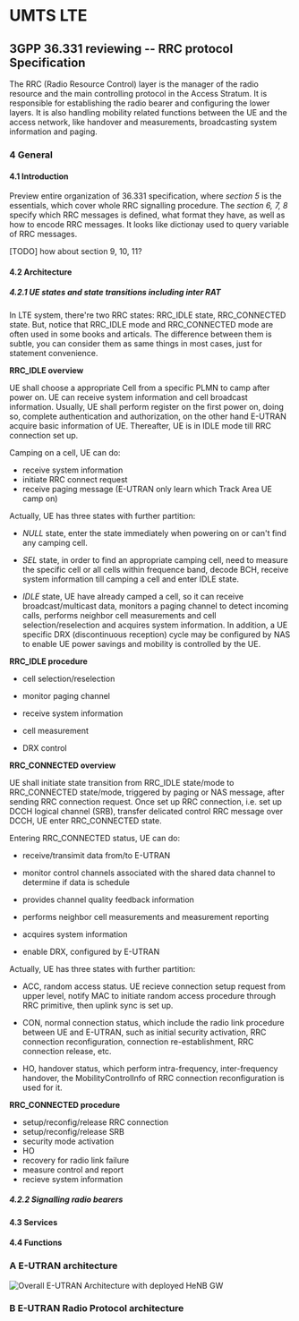 
UMTS LTE
========


3GPP 36.331 reviewing -- RRC protocol Specification
---------------------------------------------------

The RRC (Radio Resource Control) layer is the manager of the radio resource
and the main controlling protocol in the Access Stratum. It is responsible for
establishing the radio bearer and configuring the lower layers.  It is also
handling mobility related functions between the UE and the access network,
like handover and measurements, broadcasting system information and paging.


### 4 General

  

#### 4.1 Introduction

Preview entire organization of 36.331 specification, where *section 5* is the
essentials, which cover whole RRC signalling procedure. The *section 6, 7, 8*
specify which RRC messages is defined, what format they have, as well as how
to encode RRC messages.  It looks like dictionay used to query variable of RRC
messages.

[TODO] how about section 9, 10, 11?


#### 4.2 Architecture

  

##### 4.2.1 UE states and state transitions including inter RAT

In LTE system, there're two RRC states: RRC_IDLE state, RRC_CONNECTED state.
But, notice that RRC_IDLE mode and RRC_CONNECTED mode are often used in some
books and articals. The difference between them is subtle, you can consider
them as same things in most cases, just for statement convenience.

**RRC_IDLE overview**

UE shall choose a appropriate Cell from a specific PLMN to camp after power
on. UE can receive system information and cell broadcast information. Usually,
UE shall perform register on the first power on, doing so, complete
authentication and authorization, on the other hand E-UTRAN acquire basic
information of UE. Thereafter, UE is in IDLE mode till RRC connection set up.

Camping on a cell, UE can do:

*   receive system information
*   initiate RRC connect request
*   receive paging message (E-UTRAN only learn which Track Area UE camp on)

Actually, UE has three states with further partition:

*   *NULL* state, enter the state immediately when powering on or can't
    find any camping cell.

*   *SEL* state, in order to find an appropriate camping cell, need to measure
    the specific cell or all cells within frequence band, decode BCH, receive
    system information till camping a cell and enter IDLE state.

*   *IDLE* state, UE have already camped a cell, so it can receive
    broadcast/multicast data, monitors a paging channel to detect incoming
    calls, performs neighbor cell measurements and cell selection/reselection
    and acquires system information. In addition, a UE specific DRX
    (discontinuous reception) cycle may be configured by NAS to enable UE
    power savings and mobility is controlled by the UE.


**RRC_IDLE procedure**

*   cell selection/reselection

*   monitor paging channel

*   receive system information

*   cell measurement

*   DRX control



**RRC_CONNECTED overview**

UE shall initiate state transition from RRC_IDLE state/mode to RRC_CONNECTED
state/mode, triggered by paging or NAS message, after sending RRC connection
request. Once set up RRC connection, i.e. set up DCCH logical channel (SRB),
transfer delicated control RRC message over DCCH, UE enter RRC_CONNECTED
state.

Entering RRC_CONNECTED status, UE can do:

*   receive/transimit data from/to E-UTRAN

*   monitor control channels associated with the shared data channel to
    determine if data is schedule

*   provides channel quality feedback information

*   performs neighbor cell measurements and measurement reporting

*   acquires system information

*   enable DRX, configured by E-UTRAN


Actually, UE has three states with further partition:

*   ACC, random access status. UE recieve connection setup request from
    upper level, notify MAC to initiate random access procedure through
    RRC primitive, then uplink sync is set up.

*   CON, normal connection status, which include the radio link procedure
    between UE and E-UTRAN, such as initial security activation, RRC
    connection reconfiguration, connection re-establishment, RRC connection
    release, etc.

*   HO, handover status, which perform intra-frequency, inter-frequency
    handover, the MobilityControlInfo of RRC connection reconfiguration is
    used for it.

**RRC_CONNECTED procedure**

*   setup/reconfig/release RRC connection
*   setup/reconfig/release SRB
*   security mode activation
*   HO
*   recovery for radio link failure
*   measure control and report
*   recieve system information


##### 4.2.2 Signalling radio bearers















#### 4.3 Services



#### 4.4 Functions




### A E-UTRAN architecture

![Overall E-UTRAN Architecture with deployed HeNB GW](https://github.com/stevenl/Memo-For-Me/raw/master/img/RRC_E-UTRAN_architecture.png)




### B E-UTRAN Radio Protocol architecture






